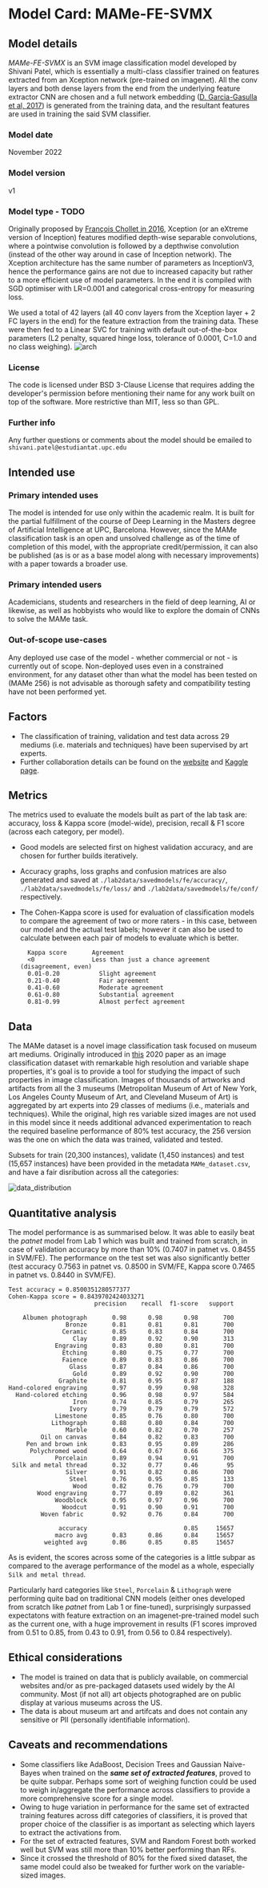 # Model Card: MAMe-FE-SVMX
## Model details
_MAMe-FE-SVMX_ is an SVM image classification model developed by Shivani Patel, which is essentially a multi-class classifier trained on features extracted from an Xception network (pre-trained on imagenet).
All the conv layers and both dense layers from the end from the underlying feature extractor CNN are chosen and a full network embedding ([D. Garcia-Gasulla et al, 2017](https://arxiv.org/abs/1705.07706)) is generated from the training data, and the resultant features are used in training the said SVM classifier.

### Model date
November 2022

### Model version
v1

### Model type - TODO
Originally proposed by [François Chollet in 2016](https://arxiv.org/abs/1610.02357), Xception (or an eXtreme version of Inception) features modified depth-wise separable convolutions, where a pointwise convolution is followed by a depthwise convolution (instead of the other way around in case of Inception network).
The Xception architecture has the same number of parameters as InceptionV3, hence the performance gains are not due to increased capacity but rather to a more efficient use of model parameters.
In the end it is compiled with SGD optimiser with LR=0.001 and categorical cross-entropy for measuring loss.

We used a total of 42 layers (all 40 conv layers from the Xception layer + 2 FC layers in the end) for the feature extraction from the training data. These were then fed to a Linear SVC for training with default out-of-the-box parameters (L2 penalty, squared hinge loss, tolerance of 0.0001, C=1.0 and no class weighing).
![arch](MAMe-FA-SVMX_arch.png)

### License
The code is licensed under BSD 3-Clause License that requires adding the developer's permission before mentioning their name for any work built on top of the software. More restrictive than MIT, less so than GPL.

### Further info
Any further questions or comments about the model should be emailed to `shivani.patel@estudiantat.upc.edu` 

## Intended use
### Primary intended uses
The model is intended for use only within the academic realm. It is built for the partial fulfillment of the course of Deep Learning in the Masters degree of Artificial Intelligence at UPC, Barcelona. However, since the MAMe classification task is an open and unsolved challenge as of the time of completion of this model, with the appropriate credit/permission, it can also be published (as is or as a base model along with necessary improvements) with a paper towards a broader use.

### Primary intended users
Academicians, students and researchers in the field of deep learning, AI or likewise, as well as hobbyists who would like to explore the domain of CNNs to solve the MAMe task.

### Out-of-scope use-cases
Any deployed use case of the model - whether commercial or not - is currently out of scope. Non-deployed uses even in a constrained environment, for any dataset other than what the model has been tested on (MAMe 256) is not advisable as thorough safety and compatibility testing have not been performed yet.

## Factors
- The classification of training, validation and test data across 29 mediums (i.e. materials and techniques) have been supervised by art experts.
- Further collaboration details can be found on the [website](https://hpai.bsc.es/MAMe-dataset/) and [Kaggle page](https://www.kaggle.com/datasets/ferranpares/mame-dataset).


## Metrics
The metrics used to evaluate the models built as part of the lab task are: accuracy, loss & Kappa score (model-wide), precision, recall & F1 score (across each category, per model).

- Good models are selected first on highest validation accuracy, and are chosen for further builds iteratively.
- Accuracy graphs, loss graphs and confusion matrices are also generated and saved at `./lab2data/savedmodels/fe/accuracy/`, `./lab2data/savedmodels/fe/loss/` and `./lab2data/savedmodels/fe/conf/` respectively.
- The Cohen-Kappa score is used for evaluation of classification models to compare the agreement of two or more raters - in this case, between our model and the actual test labels; however it can also be used to calculate between each pair of models to evaluate which is better.
        
        Kappa score       Agreement
        <0                Less than just a chance agreement (disagreement, even)
        0.01-0.20   	    Slight agreement
        0.21-0.40   	    Fair agreement
        0.41-0.60   	    Moderate agreement
        0.61-0.80   	    Substantial agreement
        0.81-0.99   	    Almost perfect agreement
        

## Data
The MAMe dataset is a novel image classification task focused on museum art mediums. Originally introduced in [this](https://arxiv.org/abs/2007.13693) 2020 paper as an image classification dataset with remarkable high resolution and variable shape properties, it's goal is to provide a tool for studying the impact of such properties in image classification.
Images of thousands of artworks and artifacts from all the 3 museums (Metropolitan Museum of Art of New York, Los Angeles County Museum of Art, and Cleveland Museum of Art) is aggregated by art experts into 29 classes of mediums (i.e., materials and techniques).
While the original, high res variable sized images are not used in this model since it needs additional advanced experimentation to reach the required baseline performance of 80% test accuracy, the 256 version was the one on which the data was trained, validated and tested.

Subsets for train (20,300 instances), validate (1,450 instances) and test (15,657 instances) have been provided in the metadata `MAMe_dataset.csv`, and have a fair disribution across all the categories:

![data_distribution](../lab1/lab1data/dataex/data_dist.png)

## Quantitative analysis
The model performance is as summarised below. It was able to easily beat the _patnet_ model from Lab 1 which was built and trained from scratch, in case of validation accuracy by more than 10% (0.7407 in patnet vs. 0.8455 in SVM/FE). The performance on the test set was also significantly better (test accuracy 0.7563 in patnet vs. 0.8500 in SVM/FE, Kappa score 0.7465 in patnet vs. 0.8440 in SVM/FE).

    Test accuracy = 0.8500351280577377
    Cohen-Kappa score = 0.8439702424033271
                            precision    recall  f1-score   support
    
        Albumen photograph       0.98      0.98      0.98       700
                    Bronze       0.81      0.81      0.81       700
                   Ceramic       0.85      0.83      0.84       700
                      Clay       0.89      0.92      0.90       313
                 Engraving       0.83      0.80      0.81       700
                   Etching       0.80      0.75      0.77       700
                   Faience       0.89      0.83      0.86       700
                     Glass       0.87      0.84      0.86       700
                      Gold       0.89      0.92      0.90       700
                  Graphite       0.81      0.95      0.87       188
    Hand-colored engraving       0.97      0.99      0.98       328
      Hand-colored etching       0.96      0.98      0.97       584
                      Iron       0.74      0.85      0.79       265
                     Ivory       0.79      0.79      0.79       572
                 Limestone       0.85      0.76      0.80       700
                Lithograph       0.88      0.80      0.84       700
                    Marble       0.60      0.82      0.70       257
             Oil on canvas       0.84      0.82      0.83       700
         Pen and brown ink       0.83      0.95      0.89       286
          Polychromed wood       0.64      0.67      0.66       375
                 Porcelain       0.89      0.94      0.91       700
     Silk and metal thread       0.32      0.77      0.46        95
                    Silver       0.91      0.82      0.86       700
                     Steel       0.76      0.95      0.85       133
                      Wood       0.82      0.76      0.79       700
            Wood engraving       0.77      0.89      0.82       361
                 Woodblock       0.95      0.97      0.96       700
                   Woodcut       0.91      0.90      0.91       700
             Woven fabric        0.92      0.76      0.84       700
    
                  accuracy                           0.85     15657
                 macro avg       0.83      0.86      0.84     15657
              weighted avg       0.86      0.85      0.85     15657

As is evident, the scores across some of the categories is a little subpar as compared to the average performance of the model as a whole, especially `Silk and metal thread`.

Particularly hard categories like `Steel`, `Porcelain` & `Lithograph` were performing quite bad on traditional CNN models (either ones developed from scratch like _patnet_ from Lab 1 or fine-tuned), surprisingly surpassed expectatons with feature extraction on an imagenet-pre-trained model such as the current one, with a huge improvement in results (F1 scores improved from 0.51 to 0.85, from 0.43 to 0.91, from 0.56 to 0.84 respectively). 

## Ethical considerations
- The model is trained on data that is publicly available, on commercial websites and/or as pre-packaged datasets used widely by the AI community. Most (if not all) art objects photographed are on public display at various museums across the US.
- The data is about museum art and artifcats and does not contain any sensitive or PII (personally identifiable information).

## Caveats and recommendations
- Some classifiers like AdaBoost, Decision Trees and Gaussian Naive-Bayes when trained on the _**same set of extracted features**_, proved to be quite subpar. Perhaps some sort of weighing function could be used to weigh in/aggregate the performance across classifiers to provide a more comprehensive score for a single model.
- Owing to huge variation in performance for the same set of extracted training features across diff categories of classifiers, it is proved that proper choice of the classifier is as important as selecting which layers to extract the activations from.
- For the set of extracted features, SVM and Random Forest both worked well but SVM was still more than 10% better performing than RFs.
- Since it crossed the threshold of 80% for the fixed sixed dataset, the same model could also be tweaked for further work on the variable-sized images.

